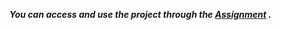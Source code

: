 ***You can access and use the project through the [Assignment](https://web-assignment-users.netlify.app/) .***
